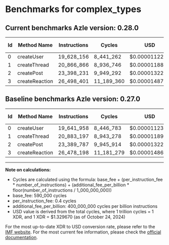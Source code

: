 # Benchmarks for complex_types

## Current benchmarks Azle version: 0.28.0

| Id  | Method Name    | Instructions | Cycles     | USD           | USD/Million Calls | Change                             |
| --- | -------------- | ------------ | ---------- | ------------- | ----------------- | ---------------------------------- |
| 0   | createUser     | 19_628_156   | 8_441_262  | $0.0000112241 | $11.22            | <font color="green">-13_802</font> |
| 1   | createThread   | 20_866_866   | 8_936_746  | $0.0000118829 | $11.88            | <font color="green">-16_331</font> |
| 2   | createPost     | 23_398_231   | 9_949_292  | $0.0000132293 | $13.22            | <font color="red">+8_444</font>    |
| 3   | createReaction | 26_498_401   | 11_189_360 | $0.0000148782 | $14.87            | <font color="red">+20_203</font>   |

## Baseline benchmarks Azle version: 0.27.0

| Id  | Method Name    | Instructions | Cycles     | USD           | USD/Million Calls |
| --- | -------------- | ------------ | ---------- | ------------- | ----------------- |
| 0   | createUser     | 19_641_958   | 8_446_783  | $0.0000112314 | $11.23            |
| 1   | createThread   | 20_883_197   | 8_943_278  | $0.0000118916 | $11.89            |
| 2   | createPost     | 23_389_787   | 9_945_914  | $0.0000132248 | $13.22            |
| 3   | createReaction | 26_478_198   | 11_181_279 | $0.0000148674 | $14.86            |

---

**Note on calculations:**

- Cycles are calculated using the formula: base_fee + (per_instruction_fee \* number_of_instructions) + (additional_fee_per_billion \* floor(number_of_instructions / 1_000_000_000))
- base_fee: 590_000 cycles
- per_instruction_fee: 0.4 cycles
- additional_fee_per_billion: 400_000_000 cycles per billion instructions
- USD value is derived from the total cycles, where 1 trillion cycles = 1 XDR, and 1 XDR = $1.329670 (as of October 24, 2024)

For the most up-to-date XDR to USD conversion rate, please refer to the [IMF website](https://www.imf.org/external/np/fin/data/rms_sdrv.aspx).
For the most current fee information, please check the [official documentation](https://internetcomputer.org/docs/current/developer-docs/gas-cost#execution).
